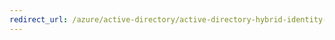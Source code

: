 ```yaml
---
redirect_url: /azure/active-directory/active-directory-hybrid-identity-design-considerations-incident-response-requirements
---
```

